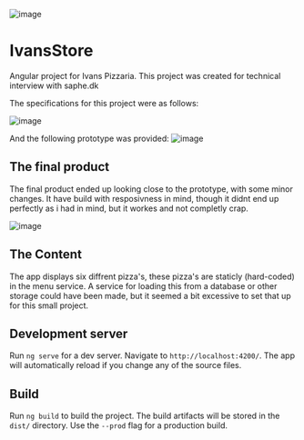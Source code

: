 ![image](https://repository-images.githubusercontent.com/217312457/a8407080-fb58-11e9-808a-1c9632dd874a)
# IvansStore

Angular project for Ivans Pizzaria. 
This project was created for technical interview with saphe.dk

The specifications for this project were as follows:

![image](https://user-images.githubusercontent.com/16747705/67891050-1f263b00-fb52-11e9-921e-ea1a1982bd8d.png)

And the following prototype was provided: 
![image](https://user-images.githubusercontent.com/16747705/67891132-3d8c3680-fb52-11e9-9070-68b90336ffb7.png)

## The final product
The final product ended up looking close to the prototype, with some minor changes. It have build with resposivness in mind, though it didnt end up perfectly as i had in mind, but it workes and not completly crap.

![image](https://user-images.githubusercontent.com/16747705/67891189-690f2100-fb52-11e9-9cfa-c60049fa6acd.png)


## The Content
The app displays six diffrent pizza's, these pizza's are staticly (hard-coded) in the menu service. A service for loading this from a database or other storage could have been made, but it seemed a bit excessive to set that up for this small project.

## Development server

Run `ng serve` for a dev server. Navigate to `http://localhost:4200/`. The app will automatically reload if you change any of the source files.

## Build

Run `ng build` to build the project. The build artifacts will be stored in the `dist/` directory. Use the `--prod` flag for a production build.

